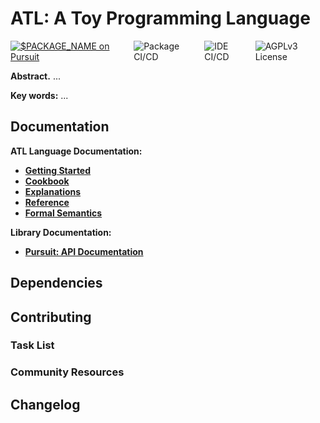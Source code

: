 # ATL: A Toy Programming Language

<div style="display: flex; flex-direction:row; gap: 0.5em; justify-content: start; align-items: start;">
  <a href="https://pursuit.purescript.org/packages/$PACKAGE_NAME">
    <img src="https://pursuit.purescript.org/packages/$PACKAGE_NAME/badge"
        alt="$PACKAGE_NAME on Pursuit">
    </img>
  </a>
  <a>
    <img alt="Package CI/CD"></img>
  </a>
  <a>
    <img alt="IDE CI/CD"></img>
  </a>
  <a>
    <img alt="AGPLv3 License"></img>
  </a>
</div>

**Abstract.** ...

**Key words:** ...

## Documentation

**ATL Language Documentation:**
- **[Getting Started]()**
- **[Cookbook]()**
- **[Explanations]()**
- **[Reference]()**
- **[Formal Semantics]()**

**Library Documentation:**
- **[Pursuit: API Documentation]()**

<!-- ## Brief Language Tour

### Terms

### Types & Kinds

### Classes

### Modules -->

## Dependencies

## Contributing

### Task List

### Community Resources

## Changelog
